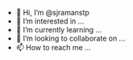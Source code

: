 - 👋 Hi, I’m @sjramanstp
- 👀 I’m interested in ...
- 🌱 I’m currently learning ...
- 💞️ I’m looking to collaborate on ...
- 📫 How to reach me ...

<!---
sjramanstp/sjramanstp is a ✨ special ✨ repository because its `README.md` (this file) appears on your GitHub profile.
You can click the Preview link to take a look at your changes.
--->
